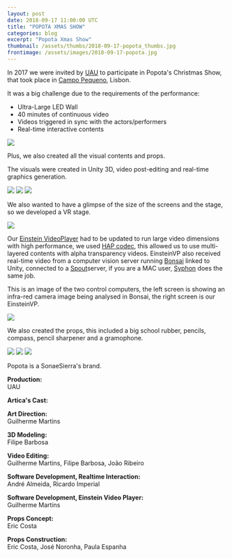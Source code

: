 ```yaml
---
layout: post
date: 2018-09-17 11:00:00 UTC
title: "POPOTA XMAS SHOW"
categories: blog
excerpt: "Popota Xmas Show"
thumbnail: /assets/thumbs/2018-09-17-popota_thumbs.jpg
frontimage: /assets/images/2018-09-17-popota.jpg
---
```


In 2017 we were invited by [UAU][2] to participate in Popota's Christmas Show, that took place in [Campo Pequeno][7], Lisbon. 

It was a big challenge due to the requirements of the performance:
- Ultra-Large LED Wall
- 40 minutes of continuous video
- Videos triggered in sync with the actors/performers
- Real-time interactive contents

![](/assets/images/2018-09-17-popota_showpopota_led_walls.JPG)

Plus, we also created all the visual contents and props. 

The visuals were created in Unity 3D, video post-editing and real-time graphics generation.

![](/assets/images/2018-09-17-popota_show-IMG_2488.JPG)
![](/assets/images/2018-09-17-popota_show-IMG_2674.JPG)
![](/assets/images/2018-09-17-popota_show-IMG_2827.JPG)

We also wanted to have a glimpse of the size of the screens and the stage, so we developed a VR stage.

![](/assets/images/2018-09-17-popota_show-vr.JPG)

Our [Einstein VideoPlayer][1] had to be updated to run large video dimensions with high performance, we used [HAP codec][3], this allowed us to use multi-layered contents with alpha transparency videos. EinsteinVP also received real-time video from a computer vision server running [Bonsai][4] linked to Unity, connected to a [Spout][6]server, if you are a MAC user, [Syphon][5] does the same job. 

This is an image of the two control computers, the left screen is showing an infra-red camera image being analysed in Bonsai, the right screen is our EinsteinVP. 

![](/assets/images/2018-09-17-popota_show-regie_2_cv.JPG)

We also created the props, this included a big school rubber, pencils, compass, pencil sharpener and a gramophone. 

![](/assets/images/2018-09-17-popota_show-props_1.JPG)
![](/assets/images/2018-09-17-popota_show-props_6.JPG)
![](/assets/images/2018-09-17-popota_show-props_3.JPG)


Popota is a SonaeSierra's brand.

<b>Production:</b><br>
UAU

<b>Artica's Cast:</b><br>

<b>Art Direction:</b><br>
Guilherme Martins

<b>3D Modeling:</b><br>
Filipe Barbosa

<b>Video Editing:</b><br>
Guilherme Martins, Filipe Barbosa, João Ribeiro

<b>Software Development, Realtime Interaction:</b><br>
André Almeida, Ricardo Imperial 

<b>Software Development, Einstein Video Player:</b><br>
Guilherme Martins

<b>Props Concept:</b><br>
Eric Costa

<b>Props Construction:</b><br>
Eric Costa, José Noronha, Paula Espanha

[1]: http://artica.cc/products/#einstein
[2]: http://www.uau.pt/
[3]: http://hap.video/
[4]: https://bonsai-rx.org/
[5]: http://syphon.v002.info/
[6]: http://spout.zeal.co/
[7]: http://www.campopequeno.com/espetaculoseeventos/
